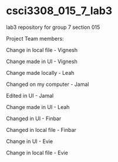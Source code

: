 # csci3308_015_7_lab3
lab3 repository for group 7 section 015

Project Team members:

Change in local file - Vignesh

Change made in UI - Vignesh

Change made locally - Leah


Changed on my computer - Jamal

Edited in UI - Jamal

Change made in UI - Leah

Changed in UI - Finbar

Changed in local file - Finbar


Change in UI - Evie

Change in local file - Evie
